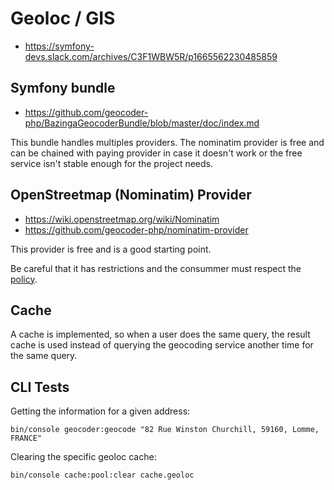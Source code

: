 # Geoloc / GIS

* https://symfony-devs.slack.com/archives/C3F1WBW5R/p1665562230485859

## Symfony bundle

* https://github.com/geocoder-php/BazingaGeocoderBundle/blob/master/doc/index.md

This bundle handles multiples providers.
The nominatim provider is free and can be chained with paying provider in case it
doesn't work or the free service isn't stable enough for the project needs.

## OpenStreetmap (Nominatim) Provider

* https://wiki.openstreetmap.org/wiki/Nominatim
* https://github.com/geocoder-php/nominatim-provider

This provider is free and is a good starting point.

Be careful that it has restrictions and the consummer must respect 
the [policy](https://operations.osmfoundation.org/policies/nominatim/).


## Cache

A cache is implemented, so when a user does the same query, the result cache is
used instead of querying the geocoding service another time for the same query.


## CLI Tests

Getting the information for a given address:

    bin/console geocoder:geocode "82 Rue Winston Churchill, 59160, Lomme, FRANCE"

Clearing the specific geoloc cache:

    bin/console cache:pool:clear cache.geoloc
